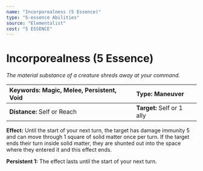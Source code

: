 ```yaml
---
name: "Incorporealness (5 Essence)"
type: "5-essence Abilities"
source: "Elementalist"
cost: "5 ESSENCE"
---
```


# Incorporealness (5 Essence)

*The material substance of a creature shreds away at your command.*

| **Keywords:** Magic, Melee, Persistent, Void | **Type:** Maneuver |
| :-- | :-- |
| **Distance:** Self or Reach | **Target:** Self or 1 ally |

**Effect:** Until the start of your next turn, the target has damage immunity 5 and can move through 1 square of solid matter once per turn. If the target ends their turn inside solid matter, they are shunted out into the space where they entered it and this effect ends.

**Persistent 1:** The effect lasts until the start of your next turn.
